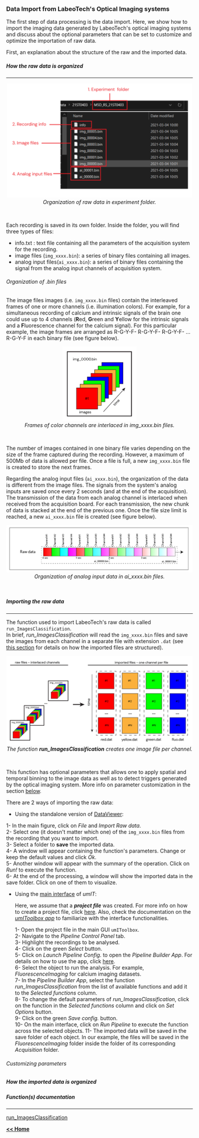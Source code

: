 ### Data Import from LabeoTech's Optical Imaging systems
The first step of data processing is the data import.
Here, we show how to import the imaging data generated by LabeoTech's optical imaging systems and discuss about the optional parameters that can be set to customize and optimize the importation of raw data.

First, an explanation about the structure of the raw and the imported data.   
##### How the raw data is organized
___
<p align="center">
  <img alt="rawDataInFolder" src="../../assets/img/dataImport_fig1.png" width = 500/> <br>
  <em>Organization of raw data in experiment folder.</em>
</p>
<br>

Each recording is saved in its own folder. Inside the folder, you will find three types of files:   

- info.txt : text file containing all the parameters of the acquisition system for the recording.
- image files (`img_xxxx.bin`): a series of binary files containing all images.    
- analog input files(`ai_xxxx.bin`): a series of binary files containing the signal from the analog input channels of acquisition system.

###### Organization of .bin files
The image files images (i.e. `img_xxxx.bin` files) contain the interleaved frames of one or more channels (i.e. illumination colors). For example, for a simultaneous recording of calcium and intrinsic signals of the brain one could use up to 4 channels (**R**ed, **G**reen and **Y**ellow for the intrinsic signals and a **F**luorescence channel for the calcium signal). For this particular example, the image frames are arranged as R-G-Y-F- R-G-Y-F- R-G-Y-F- ... R-G-Y-F in each binary file (see figure below).
<p align="center">
  <img alt="binImagFileOrg" src="../../assets/img/dataImport_fig2.png" width=200/><br>
  <em>Frames of color channels are interlaced in img_xxxx.bin files.</em>
</p><br>

The number of images contained in one binary file varies depending on the size of the frame captured during the recording. However, a maximum of 500Mb of data is allowed per file. Once a file is full, a new `img_xxxx.bin` file is created to store the next frames.   

Regarding the analog input files (`ai_xxxx.bin`), the organization of the data is different from the image files. The signals from the system's analog inputs are saved once every 2 seconds (and at the end of the acquisition). The transmission of the data from each analog channel is interlaced when received from the acquisition board. For each transmission, the new chunk of data is stacked at the end of the previous one. Once the file size limit is reached, a new `ai_xxxx.bin` file is created (see figure below).   
<p align="center">
  <img alt="aiFileOrg" src="../../assets/img/dataImport_fig3.png" width=750><br>
  <em>Organization of analog input data in ai_xxxx.bin files.</em>
</p><br>

##### Importing the raw data
___

The function used to import LabeoTech's raw data is called `run_ImagesClassification`.\
In brief, *run_ImagesClassification* will read the `img_xxxx.bin` files and save the images from each channel in a separate file with extension `.dat` (see [ this section](#how-the-imported-data-is-organized) for details on how the imported files are structured).

<p align="center">
  <img alt="importFiles" src="../../assets/img/dataImport_fig4.png"><br>
  <em>The function <strong>run_ImagesClassification</strong> creates one image file per channel.</em>
</p><br>

This function has optional parameters that allows one to apply spatial and temporal binning to the image data as well as to detect triggers generated by the optical imaging system. More info on parameter customization in the section [below](#customizing-parameters).

There are 2 ways of importing the raw data:

- Using the standalone version of [DataViewer](../../dataviewer.md):

 1- In the main figure, click on *File* and *Import Raw data*.\
 2- Select one (it doesn't matter which one) of the `img_xxxx.bin` files from the recording that you want to import.\
 3- Select a folder to **save** the imported data.\
 4- A window will appear containing the function's parameters. Change or keep the default values and click *Ok*.\
 5- Another window will appear with the summary of the operation. Click on *Run!* to execute the function.\
 6- At the end of the processing, a window will show the imported data in the save folder. Click on one of them to visualize.

- Using the [main interface](../../maingui.md) of *umIT*:

  Here, we assume that a ***project file*** was created. For more info on how to create a project file, click [here](/how_to_create_project.md). Also, check the documentation on the [*umIToolbox app*](../../maingui.md) to familiarize with the interface functionalities.

  1- Open the project file in the main GUI `umIToolbox`.\
  2- Navigate to the *Pipeline Control Panel* tab.\
  3- Highlight the recordings to be analysed.\
  4- Click on the green *Select* button.\
  5- Click on *Launch Pipeline Config.* to open the *Pipeline Builder App*. For details on how to use the app, click [here](/LINK.md).\
  6- Select the object to run the analysis. For example, *FluorescenceImaging* for calcium imaging datasets.\
  7- In the *Pipeline Builder App*, select the function *run_ImagesClassification* from the list of available functions and add it to the *Selected functions* column.\
  8- To change the default parameters of *run_ImagesClassification*, click on the function in the *Selected functions* column and click on *Set Options* button.\
  9- Click on the green *Save config.* button.\
  10- On the main interface, click on *Run Pipeline* to execute the function across the selected objects.
  11- The imported data will be saved in the save folder of each object. In our example, the files will be saved in the *FluorescenceImaging* folder inside the folder of its corresponding *Acquisition* folder.

###### Customizing parameters




##### How the imported data is organized



##### Function(s) documentation
___
[run_ImagesClassification](../../docs/devDocs/run_ImagesClassification.md)

















[**<< Home**](../../index.md)
